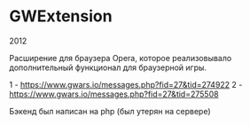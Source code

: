 # GWExtension

2012

Расширение для браузера Opera, которое реализовывало дополнительный функционал для браузерной игры.

1 - https://www.gwars.io/messages.php?fid=27&tid=274922
2 - https://www.gwars.io/messages.php?fid=27&tid=275508

Бэкенд был написан на php (был утерян на сервере)

